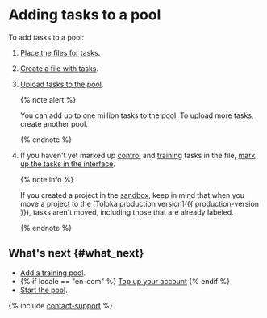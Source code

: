 # Adding tasks to a pool

To add tasks to a pool:
1. [Place the files for tasks](cloud-storage.md).
1. [Create a file with tasks](pool_csv.md).
1. [Upload tasks to the pool](task_upload.md).

    {% note alert %}

    You can add up to one million tasks to the pool. To upload more tasks, create another pool.

    {% endnote %}

1. If you haven't yet marked up [control](../../glossary.md#control-task) and [training](../../glossary.md#training-task) tasks in the file, [mark up the tasks in the interface](task_markup.md).

    {% note info %}

    If you created a project in the [sandbox](../../glossary.md#sandbox), keep in mind that when you move a project to the [Toloka production version]({{ production-version }}), tasks aren't moved, including those that are already labeled.

    {% endnote %}


## What's next {#what_next}

- [Add a training pool](train.md).
- {% if locale == "en-com" %}
  [Top up your account](refill.md)
  {% endif %}
- [Start the pool](pool-run-and-stop.md).

{% include [contact-support](../_includes/contact-support-help.md) %}
